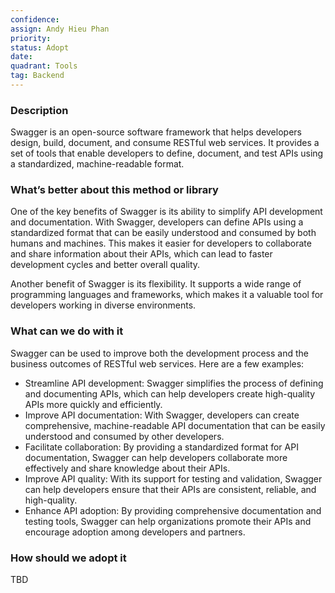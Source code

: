 ```yaml
---
confidence: 
assign: Andy Hieu Phan
priority: 
status: Adopt
date: 
quadrant: Tools
tag: Backend
---
```


<!-- table_of_contents 6ebe39c5-2df3-4143-aed8-0a1743bef434 -->

### Description

Swagger is an open-source software framework that helps developers design, build, document, and consume RESTful web services. It provides a set of tools that enable developers to define, document, and test APIs using a standardized, machine-readable format.

### What’s better about this method or library

One of the key benefits of Swagger is its ability to simplify API development and documentation. With Swagger, developers can define APIs using a standardized format that can be easily understood and consumed by both humans and machines. This makes it easier for developers to collaborate and share information about their APIs, which can lead to faster development cycles and better overall quality.

Another benefit of Swagger is its flexibility. It supports a wide range of programming languages and frameworks, which makes it a valuable tool for developers working in diverse environments.

### What can we do with it

Swagger can be used to improve both the development process and the business outcomes of RESTful web services. Here are a few examples:

* Streamline API development: Swagger simplifies the process of defining and documenting APIs, which can help developers create high-quality APIs more quickly and efficiently.
* Improve API documentation: With Swagger, developers can create comprehensive, machine-readable API documentation that can be easily understood and consumed by other developers.
* Facilitate collaboration: By providing a standardized format for API documentation, Swagger can help developers collaborate more effectively and share knowledge about their APIs.
* Improve API quality: With its support for testing and validation, Swagger can help developers ensure that their APIs are consistent, reliable, and high-quality.
* Enhance API adoption: By providing comprehensive documentation and testing tools, Swagger can help organizations promote their APIs and encourage adoption among developers and partners.

### How should we adopt it

TBD

<!-- child_database 6ca1f710-4bb8-42bf-a507-bd8195bb4a55 -->
